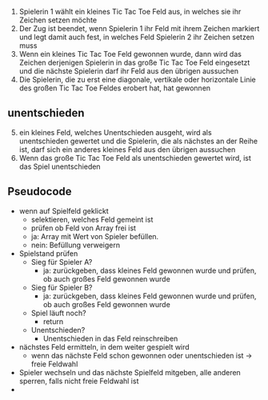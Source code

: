 1. Spielerin 1 wählt ein kleines Tic Tac Toe Feld aus, in welches sie ihr Zeichen setzen möchte
2. Der Zug ist beendet, wenn Spielerin 1 ihr Feld mit ihrem Zeichen markiert und legt damit auch fest, in welches Feld Spielerin 2 ihr Zeichen setzen muss
3. Wenn ein kleines Tic Tac Toe Feld gewonnen wurde, dann wird das Zeichen derjenigen Spielerin in das große Tic Tac Toe Feld eingesetzt und die nächste Spielerin darf ihr Feld aus den übrigen aussuchen
4. Die Spielerin, die zu erst eine diagonale, vertikale oder horizontale Linie des großen Tic Tac Toe Feldes erobert hat, hat gewonnen
## unentschieden
5. ein kleines Feld, welches Unentschieden ausgeht, wird als unentschieden gewertet und die Spielerin, die als nächstes an der Reihe ist, darf sich ein anderes kleines Feld aus den übrigen aussuchen
6. Wenn das große Tic Tac Toe Feld als unentschieden gewertet wird, ist das Spiel unentschieden

## Pseudocode
* wenn auf Spielfeld geklickt
    * selektieren, welches Feld gemeint ist 
    * prüfen ob Feld von Array frei ist 
    * ja: Array mit Wert von Spieler befüllen. 
    * nein: Befüllung verweigern
* Spielstand prüfen 
    * Sieg für Spieler A? 
        * ja: zurückgeben, dass kleines Feld gewonnen wurde und prüfen, ob auch großes Feld gewonnen wurde
    * Sieg für Spieler B?
        * ja: zurückgeben, dass kleines Feld gewonnen wurde und prüfen, ob auch großes Feld gewonnen wurde
    * Spiel läuft noch?
        * return
    * Unentschieden?
        * Unentschieden in das Feld reinschreiben
* nächstes Feld ermitteln, in dem weiter gespielt wird
    * wenn das nächste Feld schon gewonnen oder unentschieden ist -> freie Feldwahl
* Spieler wechseln und das nächste Spielfeld mitgeben, alle anderen sperren, falls nicht freie Feldwahl ist
* 